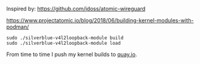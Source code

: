 Inspired by: https://github.com/jdoss/atomic-wireguard


https://www.projectatomic.io/blog/2018/06/building-kernel-modules-with-podman/


```
sudo ./silverblue-v4l2loopback-module build
sudo ./silverblue-v4l2loopback-module load
```

From time to time I push my kernel builds to [quay.io](https://quay.io/repository/rbo/silverblue-v4l2loopback?tab=tags).
